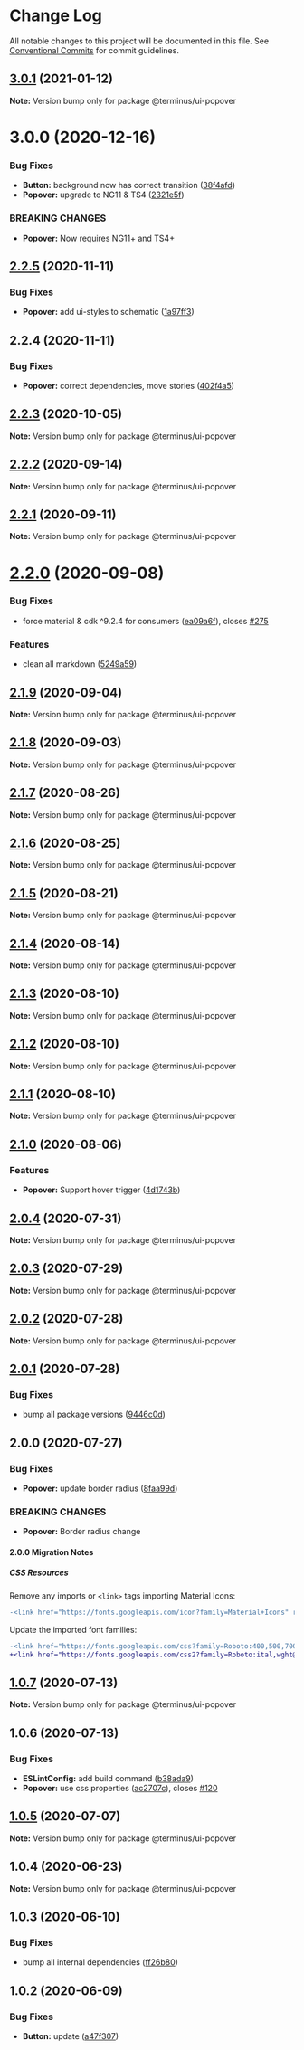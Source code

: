 # Change Log

All notable changes to this project will be documented in this file.
See [Conventional Commits](https://conventionalcommits.org) for commit guidelines.

## [3.0.1](https://github.com/GetTerminus/terminus-oss/compare/@terminus/ui-popover@3.0.0...@terminus/ui-popover@3.0.1) (2021-01-12)

**Note:** Version bump only for package @terminus/ui-popover





# 3.0.0 (2020-12-16)


### Bug Fixes

* **Button:** background now has correct transition ([38f4afd](https://github.com/GetTerminus/terminus-oss/commit/38f4afd779813eab15ceea23b760ff5e6940c7bc))
* **Popover:** upgrade to NG11 & TS4 ([2321e5f](https://github.com/GetTerminus/terminus-oss/commit/2321e5f4b81825c6bf9795070d7a9e9676369a6f))


### BREAKING CHANGES

* **Popover:** Now requires NG11+ and TS4+





## [2.2.5](https://github.com/GetTerminus/terminus-oss/compare/@terminus/ui-popover@2.2.4...@terminus/ui-popover@2.2.5) (2020-11-11)


### Bug Fixes

* **Popover:** add ui-styles to schematic ([1a97ff3](https://github.com/GetTerminus/terminus-oss/commit/1a97ff34d5b5b40d050cc333403ca8678efc1300))





## 2.2.4 (2020-11-11)


### Bug Fixes

* **Popover:** correct dependencies, move stories ([402f4a5](https://github.com/GetTerminus/terminus-oss/commit/402f4a58e8918e241db368aa732a09b4be8daeb2))





## [2.2.3](https://github.com/GetTerminus/terminus-oss/compare/@terminus/ui-popover@2.2.2...@terminus/ui-popover@2.2.3) (2020-10-05)

**Note:** Version bump only for package @terminus/ui-popover





## [2.2.2](https://github.com/GetTerminus/terminus-oss/compare/@terminus/ui-popover@2.2.1...@terminus/ui-popover@2.2.2) (2020-09-14)

**Note:** Version bump only for package @terminus/ui-popover





## [2.2.1](https://github.com/GetTerminus/terminus-oss/compare/@terminus/ui-popover@2.2.0...@terminus/ui-popover@2.2.1) (2020-09-11)

**Note:** Version bump only for package @terminus/ui-popover





# [2.2.0](https://github.com/GetTerminus/terminus-oss/compare/@terminus/ui-popover@2.1.9...@terminus/ui-popover@2.2.0) (2020-09-08)


### Bug Fixes

* force material & cdk ^9.2.4 for consumers ([ea09a6f](https://github.com/GetTerminus/terminus-oss/commit/ea09a6ff88a1ea239fe0e24cb011abfb3ffc8908)), closes [#275](https://github.com/GetTerminus/terminus-oss/issues/275)


### Features

* clean all markdown ([5249a59](https://github.com/GetTerminus/terminus-oss/commit/5249a59486be63b6d9a0be7a801defb9b6adcedc))





## [2.1.9](https://github.com/GetTerminus/terminus-oss/compare/@terminus/ui-popover@2.1.8...@terminus/ui-popover@2.1.9) (2020-09-04)

**Note:** Version bump only for package @terminus/ui-popover





## [2.1.8](https://github.com/GetTerminus/terminus-oss/compare/@terminus/ui-popover@2.1.7...@terminus/ui-popover@2.1.8) (2020-09-03)

**Note:** Version bump only for package @terminus/ui-popover

## [2.1.7](https://github.com/GetTerminus/terminus-oss/compare/@terminus/ui-popover@2.1.6...@terminus/ui-popover@2.1.7) (2020-08-26)

**Note:** Version bump only for package @terminus/ui-popover

## [2.1.6](https://github.com/GetTerminus/terminus-oss/compare/@terminus/ui-popover@2.1.5...@terminus/ui-popover@2.1.6) (2020-08-25)

**Note:** Version bump only for package @terminus/ui-popover

## [2.1.5](https://github.com/GetTerminus/terminus-oss/compare/@terminus/ui-popover@2.1.4...@terminus/ui-popover@2.1.5) (2020-08-21)

**Note:** Version bump only for package @terminus/ui-popover

## [2.1.4](https://github.com/GetTerminus/terminus-oss/compare/@terminus/ui-popover@2.1.3...@terminus/ui-popover@2.1.4) (2020-08-14)

**Note:** Version bump only for package @terminus/ui-popover

## [2.1.3](https://github.com/GetTerminus/terminus-oss/compare/@terminus/ui-popover@2.1.2...@terminus/ui-popover@2.1.3) (2020-08-10)

**Note:** Version bump only for package @terminus/ui-popover

## [2.1.2](https://github.com/GetTerminus/terminus-oss/compare/@terminus/ui-popover@2.1.1...@terminus/ui-popover@2.1.2) (2020-08-10)

**Note:** Version bump only for package @terminus/ui-popover

## [2.1.1](https://github.com/GetTerminus/terminus-oss/compare/@terminus/ui-popover@2.1.0...@terminus/ui-popover@2.1.1) (2020-08-10)

**Note:** Version bump only for package @terminus/ui-popover

## [2.1.0](https://github.com/GetTerminus/terminus-oss/compare/@terminus/ui-popover@2.0.4...@terminus/ui-popover@2.1.0) (2020-08-06)

### Features

* **Popover:** Support hover trigger ([4d1743b](https://github.com/GetTerminus/terminus-oss/commit/4d1743bc35def47eaa2d20c9654e2c28ce622977))

## [2.0.4](https://github.com/GetTerminus/terminus-oss/compare/@terminus/ui-popover@2.0.3...@terminus/ui-popover@2.0.4) (2020-07-31)

**Note:** Version bump only for package @terminus/ui-popover

## [2.0.3](https://github.com/GetTerminus/terminus-oss/compare/@terminus/ui-popover@2.0.2...@terminus/ui-popover@2.0.3) (2020-07-29)

**Note:** Version bump only for package @terminus/ui-popover

## [2.0.2](https://github.com/GetTerminus/terminus-oss/compare/@terminus/ui-popover@2.0.1...@terminus/ui-popover@2.0.2) (2020-07-28)

**Note:** Version bump only for package @terminus/ui-popover

## [2.0.1](https://github.com/GetTerminus/terminus-oss/compare/@terminus/ui-popover@2.0.0...@terminus/ui-popover@2.0.1) (2020-07-28)

### Bug Fixes

* bump all package versions ([9446c0d](https://github.com/GetTerminus/terminus-oss/commit/9446c0d5cde3bd693cfba7cabbfd2db443a47b00))

## 2.0.0 (2020-07-27)

### Bug Fixes

* **Popover:** update border radius ([8faa99d](https://github.com/GetTerminus/terminus-oss/commit/8faa99d0fddbfb2980868bd039eab365d04dc6c2))

### BREAKING CHANGES

* **Popover:** Border radius change

#### 2.0.0 Migration Notes

##### CSS Resources

Remove any imports or `<link>` tags importing Material Icons:

```diff
-<link href="https://fonts.googleapis.com/icon?family=Material+Icons" rel="stylesheet">
```

Update the imported font families:

```diff
-<link href="https://fonts.googleapis.com/css?family=Roboto:400,500,700" rel="stylesheet">
+<link href="https://fonts.googleapis.com/css2?family=Roboto:ital,wght@0,400;0,500;0,700;1,400&display=swap" rel="stylesheet">
```

## [1.0.7](https://github.com/GetTerminus/terminus-oss/compare/@terminus/ui-popover@1.0.6...@terminus/ui-popover@1.0.7) (2020-07-13)

**Note:** Version bump only for package @terminus/ui-popover

## 1.0.6 (2020-07-13)

### Bug Fixes

* **ESLintConfig:** add build command ([b38ada9](https://github.com/GetTerminus/terminus-oss/commit/b38ada91d034ebe18b96f46b603b13b0ccbca5c0))
* **Popover:** use css properties ([ac2707c](https://github.com/GetTerminus/terminus-oss/commit/ac2707c86919ced263b429959e19451178de4b48)), closes [#120](https://github.com/GetTerminus/terminus-oss/issues/120)

## [1.0.5](https://github.com/GetTerminus/terminus-oss/compare/@terminus/ui-popover@1.0.4...@terminus/ui-popover@1.0.5) (2020-07-07)

**Note:** Version bump only for package @terminus/ui-popover

## 1.0.4 (2020-06-23)

**Note:** Version bump only for package @terminus/ui-popover

## 1.0.3 (2020-06-10)

### Bug Fixes

* bump all internal dependencies ([ff26b80](https://github.com/GetTerminus/terminus-oss/commit/ff26b806bb599401f006996be5b567a378e68ef3))

## 1.0.2 (2020-06-09)

### Bug Fixes

* **Button:** update ([a47f307](https://github.com/GetTerminus/terminus-oss/commit/a47f30757b9216d6ee76788c117e76eacf5289e5))
